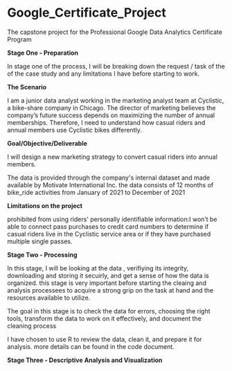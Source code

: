 # Google_Certificate_Project
The capstone project for the Professional Google Data Analytics Certificate Program

**Stage One - Preparation**

In stage one of the process, I will be breaking down the request / task of the of the case study and any limitations I have before starting to work.

**The Scenario**

I am a junior data analyst working in the marketing analyst team at Cyclistic, a bike-share company in Chicago. The director
of marketing believes the company’s future success depends on maximizing the number of annual memberships. Therefore, I need to understand how casual riders and annual members use Cyclistic bikes differently.

**Goal/Objective/Deliverable**

I will design a new marketing strategy to convert casual riders into annual members. 

The data is provided through the company's internal dataset and made available by Motivate International Inc. the data consists of 12 months of bike_ride activities from January of 2021 to December of 2021 


**Limitations on the project** 

prohibited from using riders' personally identifiable information:I won’t be able to connect pass purchases to credit card numbers to determine if casual riders live in the Cyclistic service area or if they have purchased multiple single passes.

**Stage Two - Processing**

In this stage, I will be looking at the data , verifiying its integrity, downloading and storing it secuirly, and get a sense of how the data is organized. 
this stage is very important before starting the cleaing and analysis processees to acquire a strong grip on the task at hand and the resources available to utilize. 

The goal in this stage is to check the data for errors, choosing the right tools, transform the data to work on it effectively, and document the cleaning process

I have chosen to use R to review the data, clean it, and prepare it for analysis. 
more details can be found in the code document.


**Stage Three - Descriptive Analysis and Visualization** 
